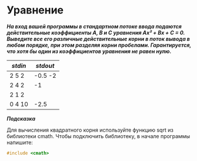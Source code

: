 Уравнение<a name="TOP"></a>
===================

***На вход вашей программы в стандартном потоке ввода подаются действительные коэффициенты A, B и C уравнения Ax² + Bx + C = 0. Выведите все его различные действительные корни в поток вывода в любом порядке, при этом разделяя корни пробелами. Гарантируется, что хотя бы один из коэффициентов уравнения не равен нулю.***

***stdin***   | ***stdout***
------------- | -------------
2 5 2  |	-0.5 -2 
2 4 2 | -1
2 1 2 | 
0 4 10 | -2.5

***Подсказка***

Для вычисления квадратного корня используйте функцию sqrt из библиотеки cmath. Чтобы подключить библиотеку, в начале программы напишите:

```C++
#include <cmath>
